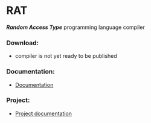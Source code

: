 # RAT
***Random Access Type*** programming language compiler

### Download:

 - compiler is not yet ready to be published

### Documentation:

 - [Documentation](documentation/Documentation.md)

### Project:

 - [Project documentation](documentation/project_rules.md)